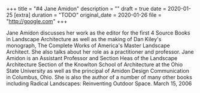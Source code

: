 +++
title = "#4 Jane Amidon"
description = ""
draft = true
date = 2020-01-25
[extra]
duration = "TODO"
original_date = 2020-01-26
file = "http://google.com"
+++

Jane Amidon discusses her work as the editor for the first 4 Source Books in Landscape Architecture as well as the making of Dan Kiley's monograph, The Complete Works of America's Master Landscape Architect. She also talks about her role as a practitioner and professor. Jane Amidon is an Assistant Professor and Section Heas of the Landscape Architecture Section of the Knowlton School of Architecture at the Ohio State University as well as the principal of Amidon Design Communication in Columbus, Ohio. She is also the author of a number of many other books including Radical Landscapes: Reinventing Outdoor Space. March 15, 2006 
